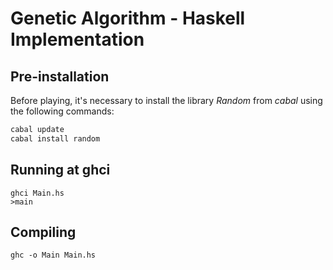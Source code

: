 # Genetic Algorithm - Haskell Implementation

## Pre-installation
Before playing, it's necessary to install the library _Random_ from _cabal_ using the following commands:

```bash
cabal update
cabal install random
```
## Running at ghci
```
ghci Main.hs
>main
```

## Compiling
```
ghc -o Main Main.hs
```